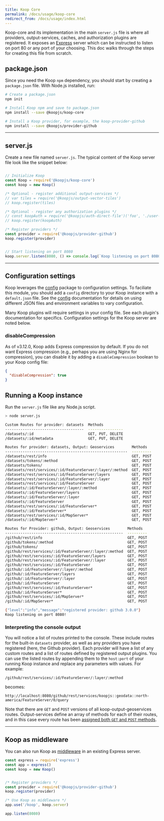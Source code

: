 ```yaml
---
title: Koop Core
permalink: /docs/usage/koop-core
redirect_from: /docs/usage/index.html
---
```


Koop-core and its implementation in the main `server.js` file is where all providers, output-services, caches, and authorization plugins are registered. It exposes an [Express](https://expressjs.com) server which can be instructed to listen on port 80 or any port of your choosing. This doc walks through the steps for creating this file from scratch.

## package.json
Since you need the Koop `npm` dependency, you should start by creating a `package.json` file. With Node.js installed, run:

```bash
# Create a package.json
npm init

# Install Koop npm and save to package.json
npm install --save @koopjs/koop-core

# Install a Koop provider, for example, the koop-provider-github
npm install --save @koopjs/provider-github
```
<hr>

## server.js

Create a new file named `server.js`.  The typical content of the Koop server file look like the snippet below:

```js

// Initialize Koop
const Koop = require('@koopjs/koop-core')
const koop = new Koop()

/* Optional - register additional output-services */
// var tiles = require('@koopjs/output-vector-tiles')
// koop.register(tiles)

/* Optional - register any authorization plugins */
// const koopAuth = require('@koopjs/auth-direct-file')('foo', './user-store.json')
// koop.register(koopAuth)

/* Register providers */
const provider = require('@koopjs/provider-github')
koop.register(provider)


// Start listening on port 8080
koop.server.listen(8080, () => console.log(`Koop listening on port 8080!`))

```
<hr>

## Configuration settings

Koop leverages the [config](https://www.npmjs.com/package/config) package to configuration settings.  To faciliate this module, you should add a `config` directory to your Koop instance with a `default.json` file.  See the [config](https://www.npmjs.com/package/config) documentation for details on using different JSON files and environment variables to vary configuration.

Many Koop plugins will require settings in your config file. See each plugin's documentation for specifics. Configuration settings for the Koop server are noted below.

### disableCompression
As of v3.12.0, Koop adds Express compression by default.  If you do not want Express compression (e.g., perhaps you are using Nginx for compression), you can disable it by adding a `disableCompression` boolean to your Koop config file:

```json
{
  "disableCompression": true
}
```

## Running a Koop instance

Run the `server.js` file like any Node.js script.

```bash
> node server.js

Custom Routes for provider: datasets  Methods         
------------------------------------  ----------------
/datasets/:id                         GET, PUT, DELETE
/datasets/:id/metadata                GET, PUT, DELETE

Routes for provider: datasets, Output: Geoservices        Methods  
--------------------------------------------------------  ---------
/datasets/rest/info                                       GET, POST
/datasets/tokens/:method                                  GET, POST
/datasets/tokens/                                         GET, POST
/datasets/rest/services/:id/FeatureServer/:layer/:method  GET, POST
/datasets/rest/services/:id/FeatureServer/layers          GET, POST
/datasets/rest/services/:id/FeatureServer/:layer          GET, POST
/datasets/rest/services/:id/FeatureServer                 GET, POST
/datasets/:id/FeatureServer/:layer/:method                GET, POST
/datasets/:id/FeatureServer/layers                        GET, POST
/datasets/:id/FeatureServer/:layer                        GET, POST
/datasets/:id/FeatureServer                               GET, POST
/datasets/rest/services/:id/FeatureServer*                GET, POST
/datasets/:id/FeatureServer*                              GET, POST
/datasets/rest/services/:id/MapServer*                    GET, POST
/datasets/:id/MapServer*                                  GET, POST

Routes for Provider: github, Output: Geoservices        Methods  
------------------------------------------------------  ---------
/github/rest/info                                       GET, POST
/github/tokens/:method                                  GET, POST
/github/tokens/                                         GET, POST
/github/rest/services/:id/FeatureServer/:layer/:method  GET, POST
/github/rest/services/:id/FeatureServer/layers          GET, POST
/github/rest/services/:id/FeatureServer/:layer          GET, POST
/github/rest/services/:id/FeatureServer                 GET, POST
/github/:id/FeatureServer/:layer/:method                GET, POST
/github/:id/FeatureServer/layers                        GET, POST
/github/:id/FeatureServer/:layer                        GET, POST
/github/:id/FeatureServer                               GET, POST
/github/rest/services/:id/FeatureServer*                GET, POST
/github/:id/FeatureServer*                              GET, POST
/github/rest/services/:id/MapServer*                    GET, POST
/github/:id/MapServer*                                  GET, POST

{"level":"info","message":"registered provider: github 3.0.0"}
Koop listening on port 8080!
```

### Interpreting the console output
You will notice a list of routes printed to the console. These include routes for the built-in `datasets` provider, as well as any providers you have registered (here, the Github provider). Each provider will have a list of any custom routes and a list of routes defined by registered output plugins. You can use the listed routes by appending them to the `host:port` of your running Koop instance and replace any parameters with values. For example:

`/github/rest/services/:id/FeatureServer/:layer/:method`  

becomes:

`http://localhost:8080/github/rest/services/koopjs::geodata::north-america/FeatureServer/0/query`

Note that there are `GET` and `POST` versions of all koop-output-geoservices routes. Output-services define an array of methods for each of their routes, and in this case every route has been [assigned both `GET` and `POST` methods](https://github.com/koopjs/koop-output-geoservices/blob/master/index.js#L94).

<hr>

## Koop as middleware

You can also run Koop as [middleware](https://expressjs.com/en/guide/using-middleware.html) in an existing Express server.

```js
const express = require('express')
const app = express()
const koop = new Koop()


/* Register providers */
const provider = require('@koopjs/provider-github')
koop.register(provider)

/* Use Koop as middleware */
app.use('/koop', koop.server)

app.listen(8080)
```
